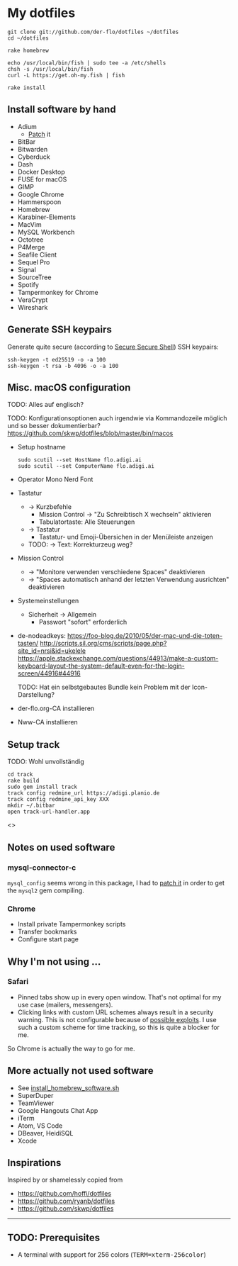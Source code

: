 # My dotfiles

```
git clone git://github.com/der-flo/dotfiles ~/dotfiles
cd ~/dotfiles

rake homebrew

echo /usr/local/bin/fish | sudo tee -a /etc/shells
chsh -s /usr/local/bin/fish
curl -L https://get.oh-my.fish | fish

rake install
```

## Install software by hand

* Adium
  * [Patch](https://news.softpedia.com/news/how-to-fix-broken-auto-scrolling-in-adium-on-macos-catalina-527933.shtml) it
* BitBar
* Bitwarden
* Cyberduck
* Dash
* Docker Desktop
* FUSE for macOS
* GIMP
* Google Chrome
* Hammerspoon
* Homebrew
* Karabiner-Elements
* MacVim
* MySQL Workbench
* Octotree
* P4Merge
* Seafile Client
* Sequel Pro
* Signal
* SourceTree
* Spotify
* Tampermonkey for Chrome
* VeraCrypt
* Wireshark

## Generate SSH keypairs

Generate quite secure (according to
[Secure Secure Shell](https://stribika.github.io/2015/01/04/secure-secure-shell.html))
SSH keypairs:

```
ssh-keygen -t ed25519 -o -a 100
ssh-keygen -t rsa -b 4096 -o -a 100
```

## Misc. macOS configuration

TODO: Alles auf englisch?

TODO: Konfigurationsoptionen auch irgendwie via Kommandozeile möglich und so
      besser dokumentierbar?
      https://github.com/skwp/dotfiles/blob/master/bin/macos

* Setup hostname
  ```
  sudo scutil --set HostName flo.adigi.ai
  sudo scutil --set ComputerName flo.adigi.ai
  ```
* Operator Mono Nerd Font
* Tastatur
  * → Kurzbefehle
    * Mission Control → "Zu Schreibtisch X wechseln" aktivieren
    * Tabulatortaste: Alle Steuerungen
  * → Tastatur
    * Tastatur- und Emoji-Übersichen in der Menüleiste anzeigen
  * TODO: → Text: Korrekturzeug weg?
* Mission Control
  * → "Monitore verwenden verschiedene Spaces" deaktivieren
  * → "Spaces automatisch anhand der letzten Verwendung ausrichten" deaktivieren
* Systemeinstellungen
  * Sicherheit → Allgemein
    * Passwort "sofort" erforderlich
* de-nodeadkeys:
  https://foo-blog.de/2010/05/der-mac-und-die-toten-tasten/
  http://scripts.sil.org/cms/scripts/page.php?site_id=nrsi&id=ukelele
  https://apple.stackexchange.com/questions/44913/make-a-custom-keyboard-layout-the-system-default-even-for-the-login-screen/44916#44916

  TODO: Hat ein selbstgebautes Bundle kein Problem mit der Icon-Darstellung?
* der-flo.org-CA installieren
* Nww-CA installieren

## Setup track

TODO: Wohl unvollständig
```
cd track
rake build
sudo gem install track
track config redmine_url https://adigi.planio.de
track config redmine_api_key XXX
mkdir ~/.bitbar
open track-url-handler.app
```

<<Tampermonkey-Skript installieren>>


## Notes on used software

### mysql-connector-c

`mysql_config` seems wrong in this package, I had to
[patch it](https://stackoverflow.com/a/44790834) in order to get the `mysql2`
gem compiling.

### Chrome

* Install private Tampermonkey scripts
* Transfer bookmarks
* Configure start page

## Why I'm not using …

### Safari

* Pinned tabs show up in every open window. That's not optimal for my use case
(mailers, messengers).
* Clicking links with custom URL schemes always result in a security warning.
  This is not configurable because of
  [possible exploits](https://digitasecurity.com/blog/2018/08/30/windshift/).
  I use such a custom scheme for time tracking, so this is quite a blocker for
  me.

So Chrome is actually the way to go for me.

## More actually not used software

* See [install_homebrew_software.sh](install_homebrew_software.sh)
* SuperDuper
* TeamViewer
* Google Hangouts Chat App
* iTerm
* Atom, VS Code
* DBeaver, HeidiSQL
* Xcode

## Inspirations

Inspired by or shamelessly copied from

* https://github.com/hoffi/dotfiles
* https://github.com/ryanb/dotfiles
* https://github.com/skwp/dotfiles

---

## TODO: Prerequisites

* A terminal with support for 256 colors (<tt>TERM=xterm-256color</tt>)

